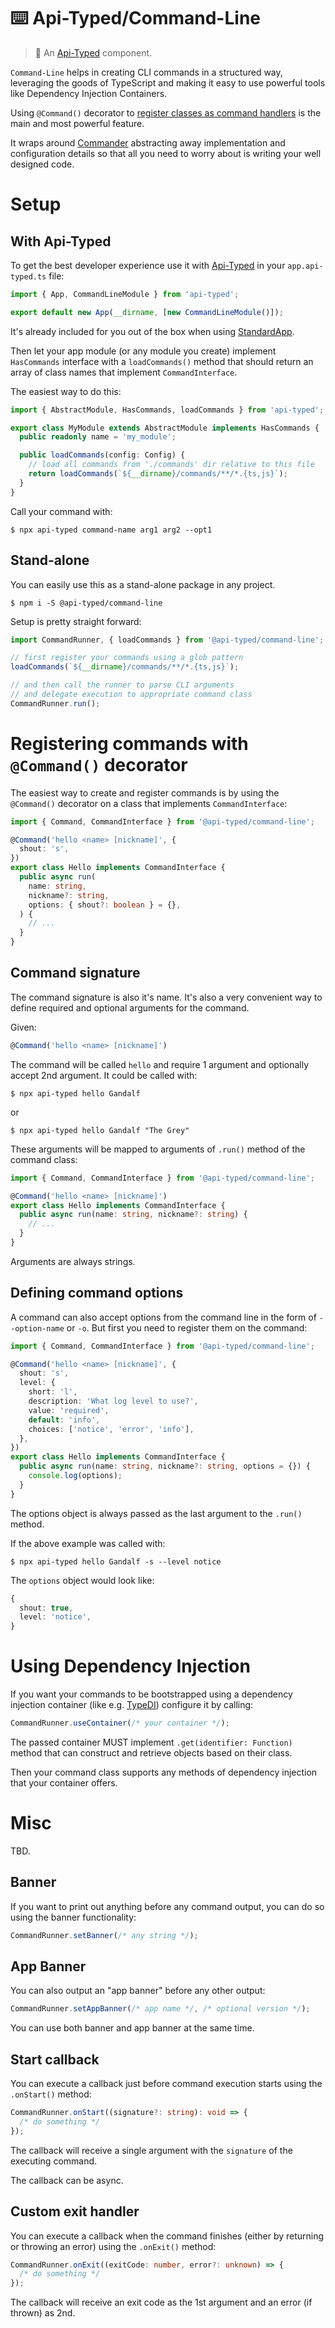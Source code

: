 # ⌨️ Api-Typed/Command-Line

> 🥣 An [Api-Typed](https://github.com/api-typed/framework) component.

`Command-Line` helps in creating CLI commands in a structured way, leveraging
the goods of TypeScript and making it easy to use powerful tools like Dependency
Injection Containers.

Using `@Command()` decorator to [register classes as command handlers](#decorator]) is the main and most powerful feature.

It wraps around [Commander](https://www.npmjs.com/package/commander) abstracting
away implementation and configuration details so that all you need to worry
about is writing your well designed code.

# Setup

## With Api-Typed

To get the best developer experience use it with [Api-Typed](https://github.com/api-typed/framework) in your `app.api-typed.ts` file:

```ts
import { App, CommandLineModule } from 'api-typed';

export default new App(__dirname, [new CommandLineModule()]);
```

It's already included for you out of the box when using [StandardApp](https://github.com/api-typed/framework/tree/main/packages/standard-app#readme).

Then let your app module (or any module you create) implement `HasCommands` interface with a `loadCommands()` method that should return an array of class names that implement `CommandInterface`.

The easiest way to do this:

```ts
import { AbstractModule, HasCommands, loadCommands } from 'api-typed';

export class MyModule extends AbstractModule implements HasCommands {
  public readonly name = 'my_module';

  public loadCommands(config: Config) {
    // load all commands from './commands' dir relative to this file
    return loadCommands(`${__dirname}/commands/**/*.{ts,js}`);
  }
}
```

Call your command with:

```
$ npx api-typed command-name arg1 arg2 --opt1
```

## Stand-alone

You can easily use this as a stand-alone package in any project.

```
$ npm i -S @api-typed/command-line
```

Setup is pretty straight forward:

```ts
import CommandRunner, { loadCommands } from '@api-typed/command-line';

// first register your commands using a glob pattern
loadCommands(`${__dirname}/commands/**/*.{ts,js}`);

// and then call the runner to parse CLI arguments
// and delegate execution to appropriate command class
CommandRunner.run();
```

<a id="decorator"></a>

# Registering commands with `@Command()` decorator

The easiest way to create and register commands is by using the `@Command()` decorator on a class that implements `CommandInterface`:

```ts
import { Command, CommandInterface } from '@api-typed/command-line';

@Command('hello <name> [nickname]', {
  shout: 's',
})
export class Hello implements CommandInterface {
  public async run(
    name: string,
    nickname?: string,
    options: { shout?: boolean } = {},
  ) {
    // ...
  }
}
```

## Command signature

The command signature is also it's name. It's also a very convenient way to define required and optional arguments for the command.

Given:

```ts
@Command('hello <name> [nickname]')
```

The command will be called `hello` and require 1 argument and optionally accept 2nd argument. It could be called with:

```
$ npx api-typed hello Gandalf
```

or

```
$ npx api-typed hello Gandalf "The Grey"
```

These arguments will be mapped to arguments of `.run()` method of the command class:

```ts
import { Command, CommandInterface } from '@api-typed/command-line';

@Command('hello <name> [nickname]')
export class Hello implements CommandInterface {
  public async run(name: string, nickname?: string) {
    // ...
  }
}
```

Arguments are always strings.

## Defining command options

A command can also accept options from the command line in the form of `--option-name` or `-o`. But first you need to register them on the command:

```ts
import { Command, CommandInterface } from '@api-typed/command-line';

@Command('hello <name> [nickname]', {
  shout: 's',
  level: {
    short: 'l',
    description: 'What log level to use?',
    value: 'required',
    default: 'info',
    choices: ['notice', 'error', 'info'],
  },
})
export class Hello implements CommandInterface {
  public async run(name: string, nickname?: string, options = {}) {
    console.log(options);
  }
}
```

The options object is always passed as the last argument to the `.run()` method.

If the above example was called with:

```
$ npx api-typed hello Gandalf -s --level notice
```

The `options` object would look like:

```ts
{
  shout: true,
  level: 'notice',
}
```

# Using Dependency Injection

If you want your commands to be bootstrapped using a dependency injection container (like e.g. [TypeDI](https://github.com/typestack/typedi)) configure it by calling:

```ts
CommandRunner.useContainer(/* your container */);
```

The passed container MUST implement `.get(identifier: Function)` method that can construct and retrieve objects based on their class.

Then your command class supports any methods of dependency injection that your container offers.

# Misc

TBD.

## Banner

If you want to print out anything before any command output, you can do so using the banner functionality:

```ts
CommandRunner.setBanner(/* any string */);
```

## App Banner

You can also output an "app banner" before any other output:

```ts
CommandRunner.setAppBanner(/* app name */, /* optional version */);
```

You can use both banner and app banner at the same time.

## Start callback

You can execute a callback just before command execution starts using the `.onStart()` method:

```ts
CommandRunner.onStart((signature?: string): void => {
  /* do something */
});
```

The callback will receive a single argument with the `signature` of the executing command.

The callback can be async.

## Custom exit handler

You can execute a callback when the command finishes (either by returning or throwing an error) using the `.onExit()` method:

```ts
CommandRunner.onExit((exitCode: number, error?: unknown) => {
  /* do something */
});
```

The callback will receive an exit code as the 1st argument and an error (if thrown) as 2nd.
